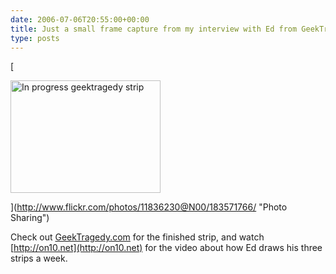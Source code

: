 ```yaml
---
date: 2006-07-06T20:55:00+00:00
title: Just a small frame capture from my interview with Ed from GeekTragedy
type: posts
---
```

[

<img src="http://static.flickr.com/73/183571766_36678736bd_m.jpg" width="240" height="180" border="0" alt="In progress geektragedy strip" />

](http://www.flickr.com/photos/11836230@N00/183571766/ "Photo Sharing")

Check out [GeekTragedy.com](http://www.geektragedy.com) for the finished strip, and watch [http://on10.net](http://on10.net) for the video about how Ed draws his three strips a week.

